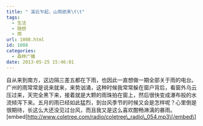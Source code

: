 ```yaml
---
title: " 溪云乍起，山雨欲来\t\t"
tags:
  - 生活
  - 随想
  - 雨
url: 1008.html
id: 1008
categories:
  - 森林广播
date: 2013-05-25 15:46:01
---
```


自从来到南方，这边隔三差五都在下雨，也因此一直想做一期全部关于雨的电台。广州的雨常常是说来就来，来势汹涌，这种时候我常常躲在窗户背后，看窗外乌云压过来，天完全黑下来，接着就是大颗的雨珠拍在窗上，然后很快变成瀑布般的水流倾泻下来。五月的雨已经如此猛烈，到台风季节的时候又会是怎样呢？心里倒是很期待，长这么大还没见过台风，而且我又是这么喜欢酣畅淋漓的暴雨。   \[embed\]http://www.coletree.com/radio/coletree\_radio\_054.mp3\[/embed\]